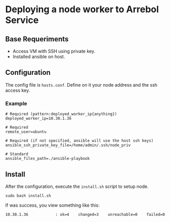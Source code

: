 # Deploying a node worker to Arrebol Service

## Base Requeriments

* Access VM with SSH using private key.
* Installed ansible on host.

## Configuration

The config file is `hosts.conf`. Define on it your node address and the ssh access key.

### Example
```
# Required (pattern:deployed_worker_ip{anything})
deployed_worker_ip=10.30.1.36

# Required
remote_user=ubuntu

# Required (if not specified, ansible will use the host ssh keys)
ansible_ssh_private_key_file=/home/admin/.ssh/node_priv

# Standard
ansible_files_path=./ansible-playbook
```

## Install

After the configuration, execute the `install.sh` script to setup node.

  ```
  sudo bash install.sh
  ```

If was success, you view something like this:

```
10.30.1.36            : ok=4    changed=3    unreachable=0    failed=0   
```